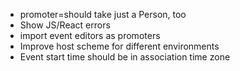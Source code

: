 * promoter=should take just a Person, too
 * Show JS/React errors
 * import event editors as promoters
 * Improve host scheme for different environments
 * Event start time should be in association time zone
